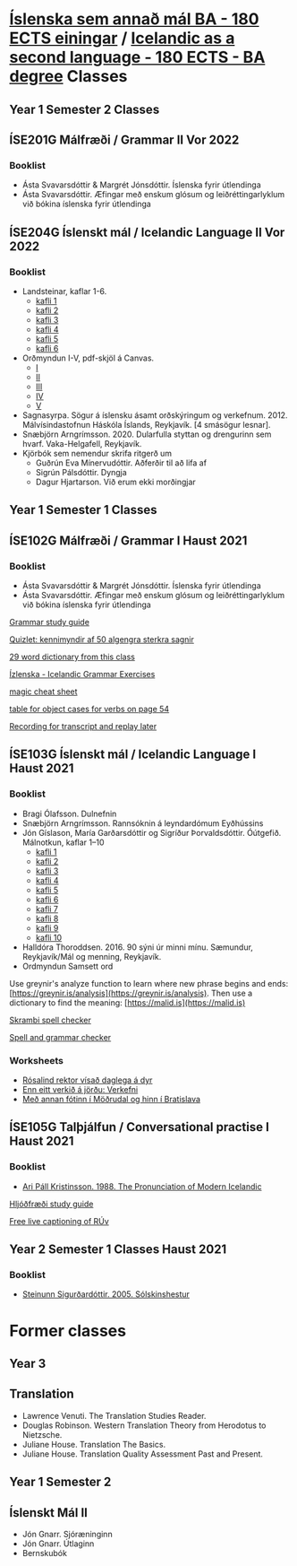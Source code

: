 # [Íslenska sem annað mál BA - 180 ECTS einingar](https://www.hi.is/islenska_sem_annad_mal) / [Icelandic as a second language - 180 ECTS - BA degree](https://english.hi.is/icelandic_as_a_second_language_ba) Classes

## Year 1 Semester 2 Classes

## ÍSE201G Málfræði / Grammar II Vor 2022

### Booklist
* Ásta Svavarsdóttir & Margrét Jónsdóttir. Íslenska fyrir útlendinga
* Ásta Svavarsdóttir. Æfingar með enskum glósum og leiðréttingarlyklum við bókina íslenska fyrir útlendinga

## ÍSE204G Íslenskt mál / Icelandic Language II Vor 2022

### Booklist
* Landsteinar, kaflar 1-6.
    * [kafli 1](islensktmal/landsteinar/landsteinar_1_kafli.pdf)
    * [kafli 2](islensktmal/landsteinar/landsteinar_2_kafli_vestfirdir.pdf)
    * [kafli 3](islensktmal/landsteinar/landsteinar_3_kafli_nordurland.pdf)
    * [kafli 4](islensktmal/landsteinar/landsteinar_4_kafli_austurland.pdf)
    * [kafli 5](islensktmal/landsteinar/landsteinar_5_kafli_sudurland.pdf)
    * [kafli 6](islensktmal/landsteinar/landsteinar_6_kafli_reykjavik_og_nagrenni.pdf)
* Orðmyndun I-V, pdf-skjöl á Canvas.
    * [I](islensktmal/ordmyndun/Ordmyndun_I.pdf)
    * [II](islensktmal/ordmyndun/Ordmyndun_II.pdf)
    * [III](islensktmal/ordmyndun/Ordmyndun_III.pdf)
    * [IV](islensktmal/ordmyndun/Ordmyndun_IV.pdf)
    * [V](islensktmal/ordmyndun/Ordmyndun_V.pdf)
* Sagnasyrpa. Sögur á íslensku ásamt orðskýringum og verkefnum. 2012. Málvísindastofnun Háskóla Íslands, Reykjavík. [4 smásögur lesnar].
* Snæbjörn Arngrímsson. 2020. Dularfulla styttan og drengurinn sem hvarf. Vaka-Helgafell, Reykjavík.
* Kjörbók sem nemendur skrifa ritgerð um
    * Guðrún Eva Mínervudóttir. Aðferðir til að lifa af
    * Sigrún Pálsdóttir. Dyngja
    * Dagur Hjartarson. Við erum ekki morðingjar

## Year 1 Semester 1 Classes

## ÍSE102G Málfræði / Grammar I Haust 2021

### Booklist

* Ásta Svavarsdóttir & Margrét Jónsdóttir. Íslenska fyrir útlendinga
* Ásta Svavarsdóttir. Æfingar með enskum glósum og leiðréttingarlyklum við bókina íslenska fyrir útlendinga

[Grammar study guide](https://docs.google.com/document/d/1oI0dMGMCgmEpPrMQkYrpfxxNyEC_c9oN477jSUYgskc/edit#heading=h.9c3oddkoi70g)

[Quizlet: kennimyndir af 50 algengra sterkra sagnir](https://quizlet.com/638153068/kennimyndir-50-algengra-sterkra-sagna-flash-cards/)

[29 word dictionary from this class](https://projects.judyyfong.xyz/dictionary/hi_mf1.html)

[Ízlenska - Icelandic Grammar Exercises](https://islenzka.is/aefingar/)

[magic cheat sheet](https://www.alarichall.org.uk/teaching/Alaric's%20modern_icelandic_magic_sheet.pdf)

[table for object cases for verbs on page 54](http://tungumalatorg.is/ifu/files/2011/08/Litli-m%C3%A1lfr%C3%A6%C3%B0ingurinn-%C3%AD-heild1.pdf)

[Recording for transcript and replay later](https://tal.tiro.is)

## ÍSE103G Íslenskt mál / Icelandic Language I Haust 2021
### Booklist
* Bragi Ólafsson. Dulnefnin
* Snæbjörn Arngrímsson. Rannsóknin á leyndardómum Eyðhússins
* Jón Gíslason, María Garðarsdóttir og Sigríður Þorvaldsdóttir. Óútgefið. Málnotkun, kaflar 1–10
    * [kafli 1](islensktmal/malnotkun/malnotkun_001kafli.pdf)
    * [kafli 2](islensktmal/malnotkun/malnotkun_002kafli.pdf)
    * [kafli 3](islensktmal/malnotkun/malnotkun_003kafli.pdf)
    * [kafli 4](islensktmal/malnotkun/malnotkun_004kafli.pdf)
    * [kafli 5](islensktmal/malnotkun/malnotkun_005kafli.pdf)
    * [kafli 6](islensktmal/malnotkun/malnotkun_006kafli_2020.pdf)
    * [kafli 7](islensktmal/malnotkun/malnotkun_007kafli_2020.pdf)
    * [kafli 8](islensktmal/malnotkun/malnotkun_008kafli_2020.pdf)
    * [kafli 9](islensktmal/malnotkun/malnotkun_009kafli_2020.pdf)
    * [kafli 10](islensktmal/malnotkun/malnotkun_010kafli_2020.pdf)
* Halldóra Thoroddsen. 2016. 90 sýni úr minni mínu. Sæmundur, Reykjavík/Mál og menning, Reykjavík.
* Ordmyndun Samsett ord

Use greynir's analyze function to learn where new phrase begins and ends: [https://greynir.is/analysis](https://greynir.is/analysis). Then use a dictionary to find the meaning: [https://malid.is](https://malid.is)

[Skrambi spell checker](https://skrambi.arnastofnun.is)

[Spell and grammar checker](https://yfirlestur.is/)

### Worksheets

* [Rósalind rektor vísað daglega á dyr](islensktmal/rosalind_rektor_visad_daglega_a_dyr.md)
* [Enn eitt verkið á jörðu: Verkefni](islensktmal/enn_eitt_verkid_a_jordu_spurningar.md)
* [Með annan fótinn í Möðrudal og hinn í Bratislava](islensktmal/med_annan_fotinn_verkefni_og_svor_hopur_d.md)

## ÍSE105G Talþjálfun / Conversational practise I Haust 2021
### Booklist
* [Ari Páll Kristinsson. 1988. The Pronunciation of Modern Icelandic](https://ritaskra.arnastofnun.is/media/skraning_pdf/Ari_P%C3%A1ll_Kristinsson___1988__The_Pronunciation_of_Modern_Icelandic___3rd_ed.pdf)

[Hljóðfræði study guide](https://docs.google.com/spreadsheets/d/1z0ZlYVDBuUbX9kWccWb_EH95WSNYB4mJuqu6qFaXEBg/edit#gid=0)

[Free live captioning of RÚv](https://tiro.is)

## Year 2 Semester 1 Classes Haust 2021

### Booklist
* [Steinunn Sigurðardóttir. 2005. Sólskinshestur](https://www.forlagid.is/vara/solskinshestur/)

# Former classes

## Year 3

## Translation

* Lawrence Venuti. The Translation Studies Reader.
* Douglas Robinson. Western Translation Theory from Herodotus to Nietzsche.
* Juliane House. Translation The Basics.
* Juliane House. Translation Quality Assessment Past and Present.

## Year 1 Semester 2

## Íslenskt Mál II

* Jón Gnarr. Sjóræninginn
* Jón Gnarr. Útlaginn
* Bernskubók
